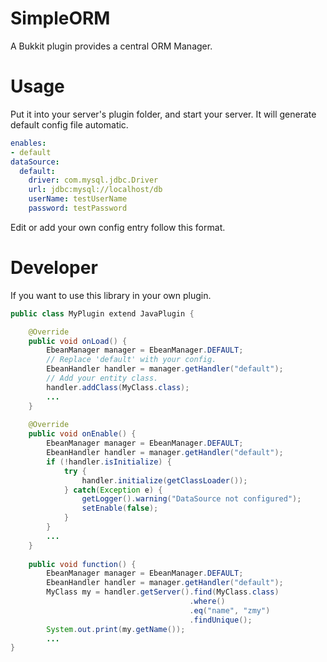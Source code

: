 # SimpleORM
A Bukkit plugin provides a central ORM Manager.

# Usage
Put it into your server's plugin folder, and start your server. 
It will generate default config file automatic.
```yaml
enables:
- default
dataSource:
  default:
    driver: com.mysql.jdbc.Driver
    url: jdbc:mysql://localhost/db
    userName: testUserName
    password: testPassword
```
Edit or add your own config entry follow this format.

# Developer
If you want to use this library in your own plugin. 
```java
public class MyPlugin extend JavaPlugin {

    @Override
    public void onLoad() {
        EbeanManager manager = EbeanManager.DEFAULT;
        // Replace 'default' with your config.
        EbeanHandler handler = manager.getHandler("default");
        // Add your entity class.
        handler.addClass(MyClass.class);
        ...
    }
    
    @Override
    public void onEnable() {
        EbeanManager manager = EbeanManager.DEFAULT;
        EbeanHandler handler = manager.getHandler("default");
        if (!handler.isInitialize) {
            try {
                handler.initialize(getClassLoader());
            } catch(Exception e) {
                getLogger().warning("DataSource not configured");
                setEnable(false);
            }
        }
        ...
    }
    
    public void function() {
        EbeanManager manager = EbeanManager.DEFAULT;
        EbeanHandler handler = manager.getHandler("default");
        MyClass my = handler.getServer().find(MyClass.class)
                                        .where()
                                        .eq("name", "zmy")
                                        .findUnique();
        System.out.print(my.getName());
        ...
}
        
```
